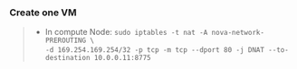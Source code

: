 ### Create one VM 

> + In compute Node:
>        `sudo iptables -t nat -A nova-network-PREROUTING \`  
>         `-d 169.254.169.254/32 -p tcp -m tcp --dport 80 -j DNAT --to-destination 10.0.0.11:8775`  
